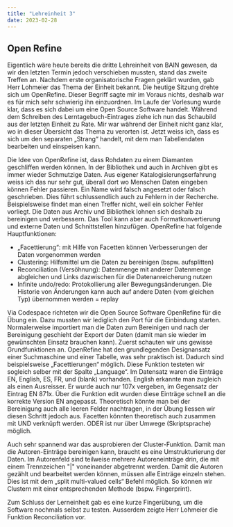 ```yaml
---
title: "Lehreinheit 3"
date: 2023-02-28
---
```


## Open Refine
Eigentlich wäre heute bereits die dritte Lehreinheit von BAIN gewesen, da wir den letzten Termin jedoch verschieben mussten, stand das zweite Treffen an. Nachdem erste organisatorische Fragen geklärt wurden, gab Herr Lohmeier das Thema der Einheit bekannt. Die heutige Sitzung drehte sich um OpenRefine. Dieser Begriff sagte mir im Voraus nichts, deshalb war es für mich sehr schwierig ihn einzuordnen. Im Laufe der Vorlesung wurde klar, dass es sich dabei um eine Open Source Software handelt. Während dem Schreiben des Lerntagebuch-Eintrages ziehe ich nun das Schaubild aus der letzten Einheit zu Rate. Mir war während der Einheit nicht ganz klar, wo in dieser Übersicht das Thema zu verorten ist. Jetzt weiss ich, dass es sich um den separaten „Strang“ handelt, mit dem man Tabellendaten bearbeiten und einspeisen kann. 

Die Idee von OpenRefine ist, dass Rohdaten zu einem Diamanten geschliffen werden können. In der Bibliothek und auch in Archiven gibt es immer wieder Schmutzige Daten. Aus eigener Katalogisierungserfahrung weiss ich das nur sehr gut, überall dort wo Menschen Daten eingeben können Fehler passieren. Ein Name wird falsch angesetzt oder falsch geschrieben. Dies führt schlussendlich auch zu Fehlern in der Recherche. Beispielsweise findet man einen Treffer nicht, weil ein solcher Fehler vorliegt. Die Daten aus Archiv und Bibliothek lohnen sich deshalb zu bereinigen und verbessern. Das Tool kann aber auch Formatkonvertierung und externe Daten und Schnittstellen hinzufügen. OpenRefine hat folgende Hauptfunktionen: 
* „Facettierung“: mit Hilfe von Facetten können Verbesserungen der Daten vorgenommen werden
* Clustering: Hilfsmittel um die Daten zu bereinigen (bspw. aufsplitten)
* Reconciliation (Versöhnung): Datenmenge mit anderer Datenmenge abgleichen und Links dazwischen für die Datenanreicherung nutzen
* Infinite undo/redo: Protokollierung aller Bewegungsänderungen. Die Historie von Änderungen kann auch auf andere Daten (vom gleichen Typ) übernommen werden = replay

Via Codespace richteten wir die Open Source Software OpenRefine für die Übung ein. Dazu mussten wir lediglich den Port für die Einbindung starten. Normalerweise importiert man die Daten zum Bereinigen und nach der Bereinigung geschieht der Export der Daten (damit man sie wieder im gewünschten Einsatz brauchen kann). Zuerst schauten wir uns gewisse Grundfunktionen an. OpenRefine hat den grundlegenden Designansatz einer Suchmaschine und einer Tabelle, was sehr praktisch ist. Dadurch sind beispielsweise „Facettierungen“ möglich. Diese Funktion testeten wir sogleich selber mit der Spalte „Language“. Im Datensatz waren die Einträge EN, English, ES, FR, und (blank) vorhanden. English erkannte man zugleich als einen Ausreisser. Er wurde auch nur 107x vergeben, im Gegensatz der Eintrag EN 871x. Über die Funktion edit wurden diese Einträge schnell an die korrekte Version EN angepasst. Theoretisch könnte man bei der Bereinigung auch alle leeren Felder nachtragen, in der Übung liessen wir diesen Schritt jedoch aus. Facetten könnten theoretisch auch zusammen mit UND verknüpft werden. ODER ist nur über Umwege (Skriptsprache) möglich. 

Auch sehr spannend war das ausprobieren der Cluster-Funktion. Damit man die Autoren-Einträge bereinigen kann, braucht es eine Umstrukturierung der Daten. Im Autorenfeld sind teilweise mehrere Autoreneinträge drin, die mit einem Trennzeichen "|" voneinander abgetrennt werden. Damit die Autoren gezählt und bearbeitet werden können, müssen alle Einträge einzeln stehen. Dies ist mit dem „split multi-valued cells“ Befehl möglich. So können wir Clustern mit einer entsprechenden Methode (bspw. Fingerprint). 

Zum Schluss der Lerneinheit gab es eine kurze Fingerübung, um die Software nochmals selbst zu testen. Ausserdem zeigte Herr Lohmeier die Funktion Reconciliation vor. 
